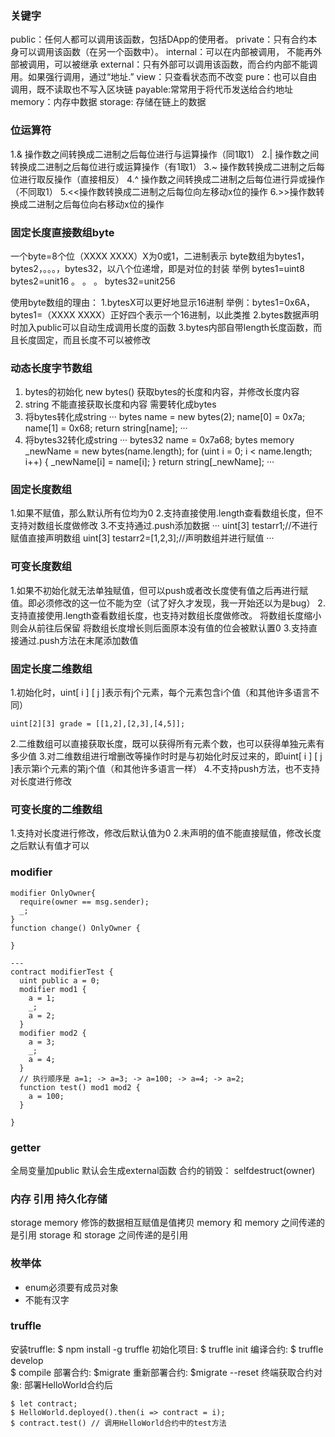 ### 关键字
public：任何人都可以调用该函数，包括DApp的使用者。
private：只有合约本身可以调用该函数（在另一个函数中）。
internal：可以在内部被调用， 不能再外部被调用，可以被继承
external：只有外部可以调用该函数，而合约内部不能调用。如果强行调用，通过“地址.”
view：只查看状态而不改变
pure：也可以自由调用，既不读取也不写入区块链
payable:常常用于将代币发送给合约地址
memory：内存中数据
storage: 存储在链上的数据

### 位运算符
1.& 操作数之间转换成二进制之后每位进行与运算操作（同1取1）
2.| 操作数之间转换成二进制之后每位进行或运算操作（有1取1）
3.~ 操作数转换成二进制之后每位进行取反操作（直接相反）
4.^ 操作数之间转换成二进制之后每位进行异或操作（不同取1）
5.<<操作数转换成二进制之后每位向左移动x位的操作
6.>>操作数转换成二进制之后每位向右移动x位的操作

### 固定长度直接数组byte
一个byte=8个位（XXXX XXXX）X为0或1，二进制表示
byte数组为bytes1，bytes2，。。。，bytes32，以八个位递增，即是对位的封装
举例
bytes1=uint8
bytes2=unit16
。
。
。
bytes32=unit256

使用byte数组的理由：
1.bytesX可以更好地显示16进制
举例：bytes1=0x6A，bytes1=（XXXX XXXX）正好四个表示一个16进制，以此类推
2.bytes数据声明时加入public可以自动生成调用长度的函数
3.bytes内部自带length长度函数，而且长度固定，而且长度不可以被修改



### 动态长度字节数组
1. bytes的初始化  new bytes() 获取bytes的长度和内容，并修改长度内容
2. string 不能直接获取长度和内容 需要转化成bytes
3. 将bytes转化成string
···
bytes name = new bytes(2);
name[0] = 0x7a;
name[1] = 0x68;
return string[name];
···
4. 将bytes32转化成string
···
bytes32 name = 0x7a68;
bytes memory _newName = new bytes(name.length);
for (uint i = 0; i < name.length; i++) {
  _newName[i] = name[i];
}
return string[_newName];
···

###  固定长度数组
1.如果不赋值，那么默认所有位均为0
2.支持直接使用.length查看数组长度，但不支持对数组长度做修改
3.不支持通过.push添加数据
···
uint[3] testarr1;//不进行赋值直接声明数组
uint[3] testarr2=[1,2,3];//声明数组并进行赋值
···

### 可变长度数组
1.如果不初始化就无法单独赋值，但可以push或者改长度使有值之后再进行赋值。即必须修改的这一位不能为空（试了好久才发现，我一开始还以为是bug）
2.支持直接使用.length查看数组长度，也支持对数组长度做修改。
将数组长度缩小则会从前往后保留
将数组长度增长则后面原本没有值的位会被默认置0
3.支持直接通过.push方法在末尾添加数值

### 固定长度二维数组
1.初始化时，uint[ i ] [ j ]表示有j个元素，每个元素包含i个值（和其他许多语言不同）
```
uint[2][3] grade = [[1,2],[2,3],[4,5]];
```
2.二维数组可以直接获取长度，既可以获得所有元素个数，也可以获得单独元素有多少值
3.对二维数组进行增删改等操作时时是与初始化时反过来的，即uint[ i ] [ j ]表示第i个元素的第j个值（和其他许多语言一样）
4.不支持push方法，也不支持对长度进行修改

### 可变长度的二维数组
1.支持对长度进行修改，修改后默认值为0
2.未声明的值不能直接赋值，修改长度之后默认有值才可以

### modifier
```
modifier OnlyOwner{
  require(owner == msg.sender);
  _;
}
function change() OnlyOwner {

}

---
contract modifierTest {
  uint public a = 0;
  modifier mod1 {
    a = 1;
    _;
    a = 2;
  }
  modifier mod2 {
    a = 3;
    _;
    a = 4;
  }
  // 执行顺序是 a=1; -> a=3; -> a=100; -> a=4; -> a=2;
  function test() mod1 mod2 {
    a = 100;
  }

}
```

### getter
全局变量加public 默认会生成external函数
合约的销毁： selfdestruct(owner)

### 内存 引用 持久化存储
storage memory 修饰的数据相互赋值是值拷贝
memory 和 memory 之间传递的是引用
storage 和 storage 之间传递的是引用


### 枚举体
 - enum必须要有成员对象
 - 不能有汉字

### truffle
安装truffle: $ npm install -g truffle
初始化项目:  $ truffle init
编译合约: $ truffle develop    
        $ compile
部署合约: $migrate
重新部署合约: $migrate --reset
终端获取合约对象:  部署HelloWorld合约后
```
$ let contract;
$ HelloWorld.deployed().then(i => contract = i);
$ contract.test() // 调用HelloWorld合约中的test方法
```
